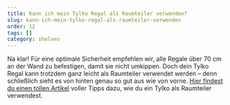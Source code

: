 ```yaml
---
title: Kann ich mein Tylko Regal als Raumteiler verwenden?
slug: kann-ich-mein-tylko-regal-als-raumteiler-verwenden
order: 12
tags: []
category: shelves
---
```


Na klar! Für eine optimale Sicherheit empfehlen wir, alle Regale über 70 cm an der Wand zu befestigen, damit sie nicht umkippen. Doch dein Tylko Regal kann trotzdem ganz leicht als Raumteiler verwendet werden – denn schließlich sieht es von hinten genau so gut aus wie von vorne. [Hier findest du einen tollen Artikel](http://tips.tylko.com/en/articles/4407329-ein-tylko-regal-als-raumteiler) voller Tipps dazu, wie du ein Tylko als Raumteiler verwendest.
